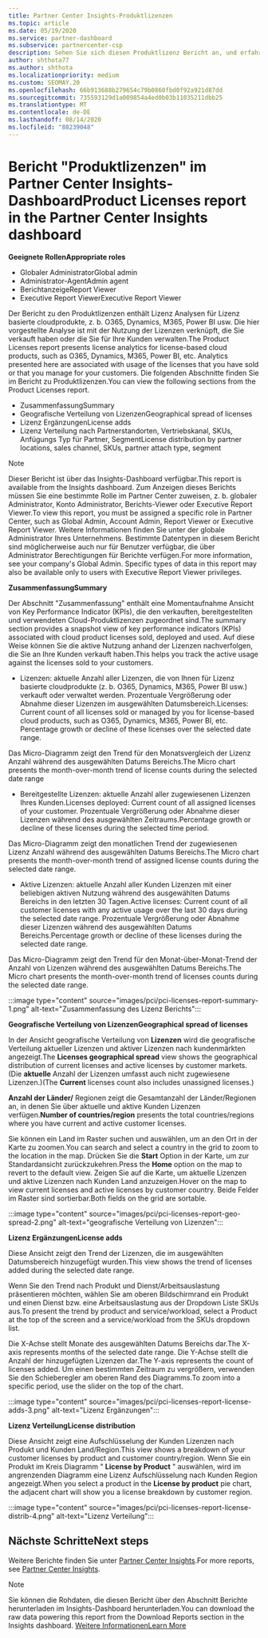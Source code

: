 ```yaml
---
title: Partner Center Insights-Produktlizenzen
ms.topic: article
ms.date: 05/19/2020
ms.service: partner-dashboard
ms.subservice: partnercenter-csp
description: Sehen Sie sich diesen Produktlizenz Bericht an, und erfahren Sie, wie Sie mit den lizenzierten cloudprodukten verbessern, die Sie für Ihre Kunden verkaufen oder verwalten.
author: shthota77
ms.author: shthota
ms.localizationpriority: medium
ms.custom: SEOMAY.20
ms.openlocfilehash: 66b913688b279654c79b0860fbd0f92a921d87dd
ms.sourcegitcommit: 735593129d1a009854a4ed0b03b11035211dbb25
ms.translationtype: MT
ms.contentlocale: de-DE
ms.lasthandoff: 08/14/2020
ms.locfileid: "88239048"
---
```

# <a name="product-licenses-report-in-the-partner-center-insights-dashboard"></a><span data-ttu-id="5ddb9-103">Bericht "Produktlizenzen" im Partner Center Insights-Dashboard</span><span class="sxs-lookup"><span data-stu-id="5ddb9-103">Product Licenses report in the Partner Center Insights dashboard</span></span>

<span data-ttu-id="5ddb9-104">**Geeignete Rollen**</span><span class="sxs-lookup"><span data-stu-id="5ddb9-104">**Appropriate roles**</span></span>
- <span data-ttu-id="5ddb9-105">Globaler Administrator</span><span class="sxs-lookup"><span data-stu-id="5ddb9-105">Global admin</span></span>
- <span data-ttu-id="5ddb9-106">Administrator-Agent</span><span class="sxs-lookup"><span data-stu-id="5ddb9-106">Admin agent</span></span>
- <span data-ttu-id="5ddb9-107">Berichtanzeige</span><span class="sxs-lookup"><span data-stu-id="5ddb9-107">Report Viewer</span></span>
- <span data-ttu-id="5ddb9-108">Executive Report Viewer</span><span class="sxs-lookup"><span data-stu-id="5ddb9-108">Executive Report Viewer</span></span>

<span data-ttu-id="5ddb9-109">Der Bericht zu den Produktlizenzen enthält Lizenz Analysen für Lizenz basierte cloudprodukte, z. b. O365, Dynamics, M365, Power BI usw. Die hier vorgestellte Analyse ist mit der Nutzung der Lizenzen verknüpft, die Sie verkauft haben oder die Sie für Ihre Kunden verwalten.</span><span class="sxs-lookup"><span data-stu-id="5ddb9-109">The Product Licenses report presents license analytics for license-based cloud products, such as O365, Dynamics, M365, Power BI, etc. Analytics presented here are associated with usage of the licenses that you have sold or that you manage for your customers.</span></span> <span data-ttu-id="5ddb9-110">Die folgenden Abschnitte finden Sie im Bericht zu Produktlizenzen.</span><span class="sxs-lookup"><span data-stu-id="5ddb9-110">You can view the following sections from the Product Licenses report.</span></span>

- <span data-ttu-id="5ddb9-111">Zusammenfassung</span><span class="sxs-lookup"><span data-stu-id="5ddb9-111">Summary</span></span>
- <span data-ttu-id="5ddb9-112">Geografische Verteilung von Lizenzen</span><span class="sxs-lookup"><span data-stu-id="5ddb9-112">Geographical spread of licenses</span></span>
- <span data-ttu-id="5ddb9-113">Lizenz Ergänzungen</span><span class="sxs-lookup"><span data-stu-id="5ddb9-113">License adds</span></span>
- <span data-ttu-id="5ddb9-114">Lizenz Verteilung nach Partnerstandorten, Vertriebskanal, SKUs, Anfügungs Typ für Partner, Segment</span><span class="sxs-lookup"><span data-stu-id="5ddb9-114">License distribution by partner locations, sales channel, SKUs, partner attach type, segment</span></span>

 > [!NOTE]
 > <span data-ttu-id="5ddb9-115">Dieser Bericht ist über das Insights-Dashboard verfügbar.</span><span class="sxs-lookup"><span data-stu-id="5ddb9-115">This report is available from the Insights dashboard.</span></span> <span data-ttu-id="5ddb9-116">Zum Anzeigen dieses Berichts müssen Sie eine bestimmte Rolle im Partner Center zuweisen, z. b. globaler Administrator, Konto Administrator, Berichts-Viewer oder Executive Report Viewer.</span><span class="sxs-lookup"><span data-stu-id="5ddb9-116">To view this report, you must be assigned a specific role in Partner Center, such as Global Admin, Account Admin, Report Viewer or Executive Report Viewer.</span></span> <span data-ttu-id="5ddb9-117">Weitere Informationen finden Sie unter der globale Administrator Ihres Unternehmens. Bestimmte Datentypen in diesem Bericht sind möglicherweise auch nur für Benutzer verfügbar, die über Administrator Berechtigungen für Berichte verfügen.</span><span class="sxs-lookup"><span data-stu-id="5ddb9-117">For more information, see your company's Global Admin. Specific types of data in this report may also be available only to users with Executive Report Viewer privileges.</span></span>

<span data-ttu-id="5ddb9-118">**Zusammenfassung**</span><span class="sxs-lookup"><span data-stu-id="5ddb9-118">**Summary**</span></span>

<span data-ttu-id="5ddb9-119">Der Abschnitt "Zusammenfassung" enthält eine Momentaufnahme Ansicht von Key Performance Indicator (KPIs), die den verkauften, bereitgestellten und verwendeten Cloud-Produktlizenzen zugeordnet sind.</span><span class="sxs-lookup"><span data-stu-id="5ddb9-119">The summary section provides a snapshot view of key performance indicators (KPIs) associated with cloud product licenses sold, deployed and used.</span></span> <span data-ttu-id="5ddb9-120">Auf diese Weise können Sie die aktive Nutzung anhand der Lizenzen nachverfolgen, die Sie an Ihre Kunden verkauft haben.</span><span class="sxs-lookup"><span data-stu-id="5ddb9-120">This helps you track the active usage against the licenses sold to your customers.</span></span>

- <span data-ttu-id="5ddb9-121">Lizenzen: aktuelle Anzahl aller Lizenzen, die von Ihnen für Lizenz basierte cloudprodukte (z. b. O365, Dynamics, M365, Power BI usw.) verkauft oder verwaltet werden. Prozentuale Vergrößerung oder Abnahme dieser Lizenzen im ausgewählten Datumsbereich.</span><span class="sxs-lookup"><span data-stu-id="5ddb9-121">Licenses: Current count of all licenses sold or managed by you for license-based cloud products, such as O365, Dynamics, M365, Power BI, etc. Percentage growth or decline of these licenses over the selected date range.</span></span>

<span data-ttu-id="5ddb9-122">Das Micro-Diagramm zeigt den Trend für den Monatsvergleich der Lizenz Anzahl während des ausgewählten Datums Bereichs.</span><span class="sxs-lookup"><span data-stu-id="5ddb9-122">The Micro chart presents the month-over-month trend of license counts during the selected date range</span></span>

- <span data-ttu-id="5ddb9-123">Bereitgestellte Lizenzen: aktuelle Anzahl aller zugewiesenen Lizenzen Ihres Kunden.</span><span class="sxs-lookup"><span data-stu-id="5ddb9-123">Licenses deployed: Current count of all assigned licenses of your customer.</span></span>
<span data-ttu-id="5ddb9-124">Prozentuale Vergrößerung oder Abnahme dieser Lizenzen während des ausgewählten Zeitraums.</span><span class="sxs-lookup"><span data-stu-id="5ddb9-124">Percentage growth or decline of these licenses during the selected time period.</span></span>

<span data-ttu-id="5ddb9-125">Das Micro-Diagramm zeigt den monatlichen Trend der zugewiesenen Lizenz Anzahl während des ausgewählten Datums Bereichs.</span><span class="sxs-lookup"><span data-stu-id="5ddb9-125">The Micro chart presents the month-over-month trend of assigned license counts during the selected date range.</span></span>

- <span data-ttu-id="5ddb9-126">Aktive Lizenzen: aktuelle Anzahl aller Kunden Lizenzen mit einer beliebigen aktiven Nutzung während des ausgewählten Datums Bereichs in den letzten 30 Tagen.</span><span class="sxs-lookup"><span data-stu-id="5ddb9-126">Active licenses: Current count of all customer licenses with any active usage over the last 30 days during the selected date range.</span></span>
<span data-ttu-id="5ddb9-127">Prozentuale Vergrößerung oder Abnahme dieser Lizenzen während des ausgewählten Datums Bereichs.</span><span class="sxs-lookup"><span data-stu-id="5ddb9-127">Percentage growth or decline of these licenses during the selected date range.</span></span>

<span data-ttu-id="5ddb9-128">Das Micro-Diagramm zeigt den Trend für den Monat-über-Monat-Trend der Anzahl von Lizenzen während des ausgewählten Datums Bereichs.</span><span class="sxs-lookup"><span data-stu-id="5ddb9-128">The Micro chart presents the month-over-month trend of licenses counts during the selected date range.</span></span>

:::image type="content" source="images/pci/pci-licenses-report-summary-1.png" alt-text="Zusammenfassung des Lizenz Berichts":::

<span data-ttu-id="5ddb9-130">**Geografische Verteilung von Lizenzen**</span><span class="sxs-lookup"><span data-stu-id="5ddb9-130">**Geographical spread of licenses**</span></span>

<span data-ttu-id="5ddb9-131">In der Ansicht geografische Verteilung von **Lizenzen** wird die geografische Verteilung aktueller Lizenzen und aktiver Lizenzen nach kundenmärkten angezeigt.</span><span class="sxs-lookup"><span data-stu-id="5ddb9-131">The **Licenses geographical spread** view shows the geographical distribution of current licenses and active licenses by customer markets.</span></span> <span data-ttu-id="5ddb9-132">(Die **aktuelle** Anzahl der Lizenzen umfasst auch nicht zugewiesene Lizenzen.)</span><span class="sxs-lookup"><span data-stu-id="5ddb9-132">(The **Current** licenses count also includes unassigned licenses.)</span></span>

<span data-ttu-id="5ddb9-133">**Anzahl der Länder/** Regionen zeigt die Gesamtanzahl der Länder/Regionen an, in denen Sie über aktuelle und aktive Kunden Lizenzen verfügen.</span><span class="sxs-lookup"><span data-stu-id="5ddb9-133">**Number of countries/region** presents the total countries/regions where you have current and active customer licenses.</span></span>

<span data-ttu-id="5ddb9-134">Sie können ein Land im Raster suchen und auswählen, um an den Ort in der Karte zu zoomen.</span><span class="sxs-lookup"><span data-stu-id="5ddb9-134">You can search and select a country in the grid to zoom to the location in the map.</span></span> <span data-ttu-id="5ddb9-135">Drücken Sie die **Start** Option in der Karte, um zur Standardansicht zurückzukehren.</span><span class="sxs-lookup"><span data-stu-id="5ddb9-135">Press the **Home** option on the map to revert to the default view.</span></span> <span data-ttu-id="5ddb9-136">Zeigen Sie auf die Karte, um aktuelle Lizenzen und aktive Lizenzen nach Kunden Land anzuzeigen.</span><span class="sxs-lookup"><span data-stu-id="5ddb9-136">Hover on the map to view current licenses and active licenses by customer country.</span></span> <span data-ttu-id="5ddb9-137">Beide Felder im Raster sind sortierbar.</span><span class="sxs-lookup"><span data-stu-id="5ddb9-137">Both fields on the grid are sortable.</span></span>

:::image type="content" source="images/pci/pci-licenses-report-geo-spread-2.png" alt-text="geografische Verteilung von Lizenzen":::

<span data-ttu-id="5ddb9-139">**Lizenz Ergänzungen**</span><span class="sxs-lookup"><span data-stu-id="5ddb9-139">**License adds**</span></span>

<span data-ttu-id="5ddb9-140">Diese Ansicht zeigt den Trend der Lizenzen, die im ausgewählten Datumsbereich hinzugefügt wurden.</span><span class="sxs-lookup"><span data-stu-id="5ddb9-140">This view shows the trend of licenses added during the selected date range.</span></span> 

<span data-ttu-id="5ddb9-141">Wenn Sie den Trend nach Produkt und Dienst/Arbeitsauslastung präsentieren möchten, wählen Sie am oberen Bildschirmrand ein Produkt und einen Dienst bzw. eine Arbeitsauslastung aus der Dropdown Liste SKUs aus.</span><span class="sxs-lookup"><span data-stu-id="5ddb9-141">To present the trend by product and service/workload, select a Product at the top of the screen and a service/workload from the SKUs dropdown list.</span></span>

<span data-ttu-id="5ddb9-142">Die X-Achse stellt Monate des ausgewählten Datums Bereichs dar.</span><span class="sxs-lookup"><span data-stu-id="5ddb9-142">The X-axis represents months of the selected date range.</span></span> <span data-ttu-id="5ddb9-143">Die Y-Achse stellt die Anzahl der hinzugefügten Lizenzen dar.</span><span class="sxs-lookup"><span data-stu-id="5ddb9-143">The Y-axis represents the count of licenses added.</span></span> <span data-ttu-id="5ddb9-144">Um einen bestimmten Zeitraum zu vergrößern, verwenden Sie den Schieberegler am oberen Rand des Diagramms.</span><span class="sxs-lookup"><span data-stu-id="5ddb9-144">To zoom into a specific period, use the slider on the top of the chart.</span></span>

:::image type="content" source="images/pci/pci-licenses-report-license-adds-3.png" alt-text="Lizenz Ergänzungen":::

<span data-ttu-id="5ddb9-146">**Lizenz Verteilung**</span><span class="sxs-lookup"><span data-stu-id="5ddb9-146">**License distribution**</span></span>

<span data-ttu-id="5ddb9-147">Diese Ansicht zeigt eine Aufschlüsselung der Kunden Lizenzen nach Produkt und Kunden Land/Region.</span><span class="sxs-lookup"><span data-stu-id="5ddb9-147">This view shows a breakdown of your customer licenses by product and customer country/region.</span></span> <span data-ttu-id="5ddb9-148">Wenn Sie ein Produkt im Kreis Diagramm " **License by Product** " auswählen, wird im angrenzenden Diagramm eine Lizenz Aufschlüsselung nach Kunden Region angezeigt.</span><span class="sxs-lookup"><span data-stu-id="5ddb9-148">When you select a product in the **License by product** pie chart, the adjacent chart will show you a license breakdown by customer region.</span></span>

:::image type="content" source="images/pci/pci-licenses-report-license-distrib-4.png" alt-text="Lizenz Verteilung":::

## <a name="next-steps"></a><span data-ttu-id="5ddb9-150">Nächste Schritte</span><span class="sxs-lookup"><span data-stu-id="5ddb9-150">Next steps</span></span>

<span data-ttu-id="5ddb9-151">Weitere Berichte finden Sie unter [Partner Center Insights](partner-center-insights.md).</span><span class="sxs-lookup"><span data-stu-id="5ddb9-151">For more reports, see [Partner Center Insights](partner-center-insights.md).</span></span>

>[!NOTE] 
> <span data-ttu-id="5ddb9-152">Sie können die Rohdaten, die diesen Bericht über den Abschnitt Berichte herunterladen im Insights-Dashboard herunterladen.</span><span class="sxs-lookup"><span data-stu-id="5ddb9-152">You can download the raw data powering this report from the Download Reports section in the Insights dashboard.</span></span> [<span data-ttu-id="5ddb9-153">Weitere Informationen</span><span class="sxs-lookup"><span data-stu-id="5ddb9-153">Learn More</span></span>](pci-download-reports.md)
